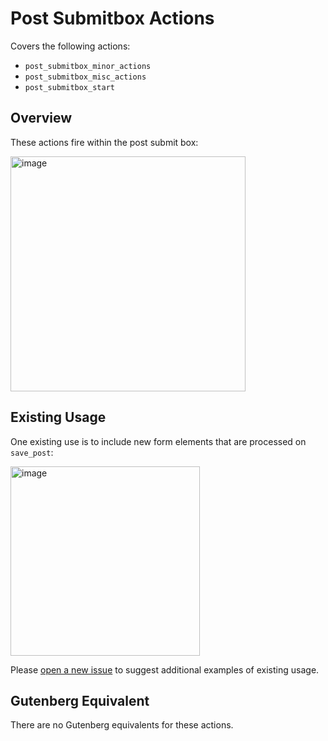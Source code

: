 # Post Submitbox Actions

Covers the following actions:

* `post_submitbox_minor_actions`
* `post_submitbox_misc_actions`
* `post_submitbox_start`

## Overview

These actions fire within the post submit box:

<img width="376" alt="image" src="https://user-images.githubusercontent.com/36432/39274273-495f4b02-4896-11e8-9d89-14ad4a1415f8.png">

## Existing Usage

One existing use is to include new form elements that are processed on `save_post`:

<img width="303" alt="image" src="https://user-images.githubusercontent.com/36432/39274366-95c02a98-4896-11e8-869e-47be62be2091.png">

Please [open a new issue](https://github.com/danielbachhuber/gutenberg-migration-guide/issues) to suggest additional examples of existing usage.

## Gutenberg Equivalent

There are no Gutenberg equivalents for these actions.
